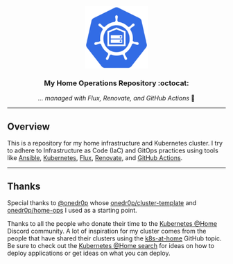 <div align="center">

<img src="https://raw.githubusercontent.com/prehor/home-ops/main/docs/assets/images/home-ops-kubernetes-logo.png" align="center" width="144px" height="144px"/>

### My Home Operations Repository :octocat:

_... managed with Flux, Renovate, and GitHub Actions_ 🤖

</div>

---

## Overview

This is a repository for my home infrastructure and Kubernetes cluster. I try to adhere to Infrastructure as Code (IaC) and GitOps practices using tools like [Ansible](https://www.ansible.com/), [Kubernetes](https://kubernetes.io/), [Flux](https://github.com/fluxcd/flux2), [Renovate](https://github.com/renovatebot/renovate), and [GitHub Actions](https://github.com/features/actions).

---

## Thanks

Special thanks to [@onedr0p](https://github.com/onedr0p) whose [onedr0p/cluster-template](https://github.com/onedr0p/cluster-template) and [onedr0p/home-ops](https://github.com/onedr0p/home-ops) I used as a starting point.

Thanks to all the people who donate their time to the [Kubernetes @Home](https://discord.gg/k8s-at-home) Discord community. A lot of inspiration for my cluster comes from the people that have shared their clusters using the [k8s-at-home](https://github.com/topics/k8s-at-home) GitHub topic. Be sure to check out the [Kubernetes @Home search](https://nanne.dev/k8s-at-home-search/) for ideas on how to deploy applications or get ideas on what you can deploy.

